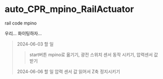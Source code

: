 # auto_CPR_mpino_RailActuator
rail code mpino

우리... 화이팅하자...

> 2024-06-03 할 일 
>>  start버튼 mpino로 옮기기,
>>  광전 스위치 센서 동작 시키기,
>>  압력센서 값 받기
> 
> 
> 
> 2024-06-06 할 일
> 압력 센서 값 읽어서 Z축 정지시키기